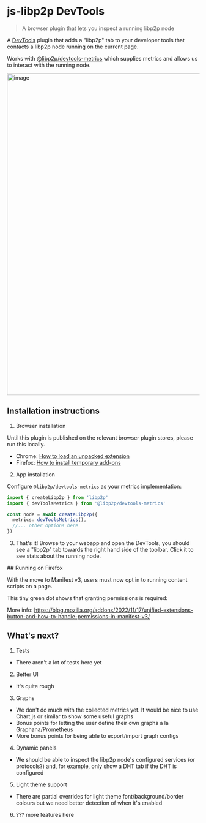 # js-libp2p DevTools

> A browser plugin that lets you inspect a running libp2p node

A [DevTools](https://developer.chrome.com/docs/devtools) plugin that adds a "libp2p" tab to your developer tools that contacts a libp2p node running on the current page.

Works with [@libp2p/devtools-metrics](https://www.npmjs.com/package/@libp2p/devtools-metrics) which supplies metrics and allows us to interact with the running node.

<img width="840" alt="image" src="https://github.com/ipfs-shipyard/js-libp2p-devtools/assets/665810/f8f6a7c8-377f-41d6-948f-95d8469f58b8">

## Installation instructions

1. Browser installation

Until this plugin is published on the relevant browser plugin stores, please run this locally.

- Chrome: [How to load an unpacked extension](https://knowledge.workspace.google.com/kb/load-unpacked-extensions-000005962)
- Firefox: [How to install temporary add-ons](https://developer.mozilla.org/en-US/docs/Mozilla/Add-ons/WebExtensions/Your_first_WebExtension#installing)

2. App installation

Configure `@libp2p/devtools-metrics` as your metrics implementation:

```ts
import { createLibp2p } from 'libp2p'
import { devToolsMetrics } from '@libp2p/devtools-metrics'

const node = await createLibp2p({
  metrics: devToolsMetrics(),
  //... other options here
})
```

3. That's it! Browse to your webapp and open the DevTools, you should see a "libp2p" tab towards the right hand side of the toolbar. Click it to see stats about the running node.

## Running on Firefox

With the move to Manifest v3, users must now opt in to running content scripts on a page.

This tiny green dot shows that granting permissions is required:

More info: https://blog.mozilla.org/addons/2022/11/17/unified-extensions-button-and-how-to-handle-permissions-in-manifest-v3/

## What's next?

1. Tests
  - There aren't a lot of tests here yet
2. Better UI
  - It's quite rough
3. Graphs
  - We don't do much with the collected metrics yet. It would be nice to use Chart.js or similar to show some useful graphs
  - Bonus points for letting the user define their own graphs a la Graphana/Prometheus
  - More bonus points for being able to export/import graph configs
4. Dynamic panels
  - We should be able to inspect the libp2p node's configured services (or protocols?) and, for example, only show a DHT tab if the DHT is configured
5. Light theme support
  - There are partial overrides for light theme font/background/border colours but we need better detection of when it's enabled
6. ??? more features here
